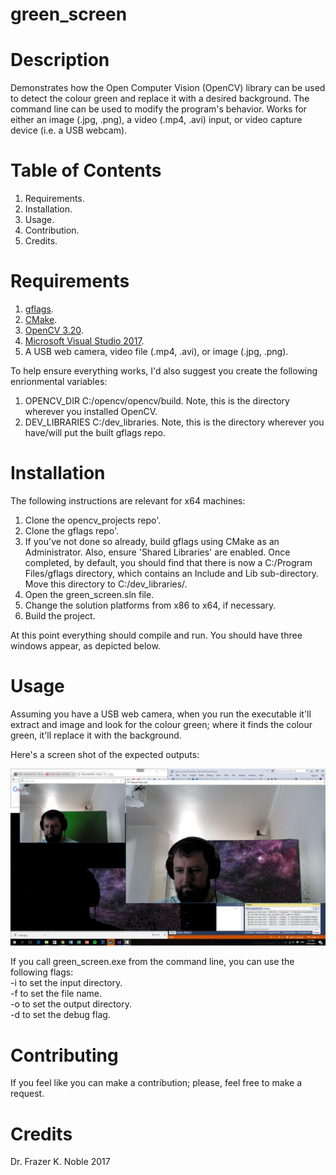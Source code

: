 # green_screen

# Description

Demonstrates how the Open Computer Vision (OpenCV) library can be used to detect the colour green and replace it with a desired background. The command line can be used to modify the program's behavior. Works for either an image (.jpg, .png), a video (.mp4, .avi) input, or video capture device (i.e. a USB webcam).

# Table of Contents

1. Requirements.
1. Installation.
1. Usage.
1. Contribution.
1. Credits.

# Requirements

1. [gflags](https://github.com/gflags/gflags).
1. [CMake](https://cmake.org/).
1. [OpenCV 3.20](http://opencv.org/).
1. [Microsoft Visual Studio 2017](https://www.visualstudio.com/).
1. A USB web camera, video file (.mp4, .avi), or image (.jpg, .png).

To help ensure everything works, I'd also suggest you create the following enrionmental variables:
1. OPENCV_DIR C:/opencv/opencv/build. Note, this is the directory wherever you installed OpenCV.
1. DEV_LIBRARIES C:/dev_libraries. Note, this is the directory wherever you have/will put the built gflags repo.

# Installation

The following instructions are relevant for x64 machines:

1. Clone the opencv_projects repo'.
1. Clone the gflags repo'.
1. If you've not done so already, build gflags using CMake as an Administrator. Also, ensure 'Shared Libraries' are enabled. Once completed, by default, you should find that there is now a C:/Program Files/gflags directory, which contains an Include and Lib sub-directory. Move this directory to C:/dev_libraries/.
1. Open the green_screen.sln file.
1. Change the solution platforms from x86 to x64, if necessary.
1. Build the project.

At this point everything should compile and run. You should have three windows appear, as depicted below.

# Usage

Assuming you have a USB web camera, when you run the executable it'll extract and image and look for the colour green; where it finds the colour green, it'll replace it with the background.

Here's a screen shot of the expected outputs:

![Example](./data/output/screenshot.png)

If you call green_screen.exe from the command line, you can use the following flags:  
-i to set the input directory.  
-f to set the file name.  
-o to set the output directory.  
-d to set the debug flag.  

# Contributing

If you feel like you can make a contribution; please, feel free to make a request.

# Credits

Dr. Frazer K. Noble 2017
